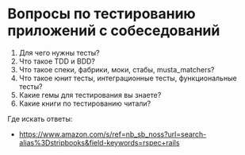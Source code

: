# Вопросы по тестированию приложений с собеседований

1. Для чего нужны тесты?
2. Что такое TDD и BDD?
3. Что такое спеки, фабрики, моки, стабы, musta_matchers?
4. Что такое юнит тесты, интеграционные тесты, функциональные тесты?
5. Какие гемы для тестирования вы знаете?
6. Какие книги по тестированию читали?

Где искать ответы:

* https://www.amazon.com/s/ref=nb_sb_noss?url=search-alias%3Dstripbooks&field-keywords=rspec+rails
